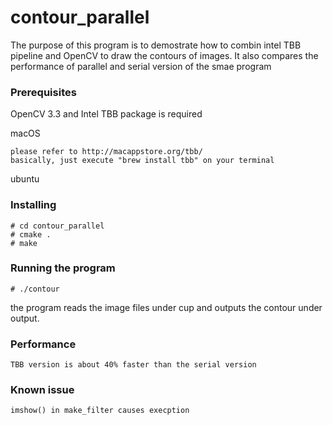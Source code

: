 # contour_parallel
The purpose of this program is to demostrate how to combin intel TBB pipeline and OpenCV to draw the contours of images. It also compares the performance of parallel and serial version of the smae program


### Prerequisites
OpenCV 3.3 and Intel TBB package is required

macOS
    
    please refer to http://macappstore.org/tbb/
    basically, just execute "brew install tbb" on your terminal

ubuntu

### Installing
    # cd contour_parallel
    # cmake .
    # make
    
### Running the program
    # ./contour
the program reads the image files under cup and outputs the contour under output.

### Performance 

    TBB version is about 40% faster than the serial version

### Known issue

    imshow() in make_filter causes execption
